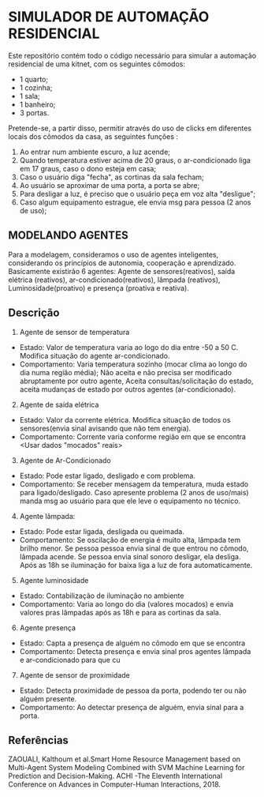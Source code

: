 # SIMULADOR DE AUTOMAÇÃO RESIDENCIAL 

Este repositório contém todo o código necessário para simular a automação residencial de uma kitnet, com os seguintes cômodos:

- 1 quarto;
- 1 cozinha;
- 1 sala;
- 1 banheiro;
- 3 portas.

Pretende-se, a partir disso, permitir através do uso de clicks em diferentes locais dos cômodos da casa, as seguintes funções : 

1. Ao entrar num ambiente escuro, a luz acende;
2. Quando temperatura estiver acima de 20 graus, o ar-condicionado liga em 17 graus, caso o dono esteja em casa;
3. Caso o usuário diga "fecha", as cortinas da sala fecham;
4. Ao usuário se aproximar de uma porta, a porta se abre;
5. Para desligar a luz, é preciso que o usuário peça em voz alta "desligue";
6. Caso algum equipamento estrague, ele envia msg para pessoa (2 anos de uso);

## MODELANDO AGENTES

Para a modelagem, consideramos o uso de agentes inteligentes, considerando os princípios de autonomia, cooperação e aprendizado. Basicamente existirão 6 agentes: Agente de sensores(reativos), saída elétrica (reativos), ar-condicionado(reativos), lâmpada (reativos), Luminosidade(proativo) e presença (proativa e reativa).

## Descrição

1. Agente de sensor de temperatura 

* Estado: Valor de temperatura varia ao logo do dia entre -50 a 50 C. Modifica situação do agente ar-condicionado.
* Comportamento: Varia temperatura sozinho (mocar clima ao longo do dia numa região média); Não aceita e não precisa ser modificado abruptamente por outro agente,
                               Aceita consultas/solicitação do estado, aceita mudanças de estado por outros agentes (ar-condicionado).

2. Agente de saída elétrica

* Estado: Valor da corrente elétrica. Modifica situação de todos os sensores(envia sinal avisando que não tem energia).
* Comportamento: Corrente varia conforme região em que se encontra <Usar dados "mocados" reais>

3. Agente de Ar-Condicionado 

* Estado: Pode estar ligado, desligado e com problema.
* Comportamento: Se receber mensagem da temperatura, muda estado para ligado/desligado. Caso apresente problema (2 anos de uso/mais) manda msg ao usuário para que ele leve o equipamento no técnico.

4. Agente lâmpada:

* Estado: Pode estar ligada, desligada ou queimada.
* Comportamento: Se oscilação de energia é muito alta, lâmpada tem brilho menor. Se pessoa pessoa envia sinal de que entrou no cômodo, lâmpada acende. Se pessoa envia sinal sonoro desligar, ela desliga. Após as 18h se iluminação for baixa liga a luz de fora automaticamente.

5. Agente luminosidade

* Estado: Contabilização de iluminação no ambiente
* Comportamento: Varia ao longo do dia (valores mocados) e envia valores pras lâmpadas após as 18h e para as cortinas da sala.

6. Agente presença

* Estado: Capta a presença de alguém no cômodo em que se encontra
* Comportamento: Detecta presença e envia sinal pros agentes lâmpada e ar-condicionado para que cu

7. Agente de sensor de proximidade

* Estado: Detecta proximidade de pessoa da porta, podendo ter ou não alguém presente.
* Comportamento: Ao detectar presença de alguém, envia sinal para a porta.
## Referências


ZAOUALI, Kalthoum et al.Smart Home Resource Management based on Multi-Agent System Modeling Combined with SVM Machine Learning for Prediction and Decision-Making. ACHI -The Eleventh International Conference on Advances in Computer-Human Interactions, 2018.



